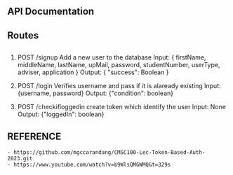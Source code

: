 ## API Documentation

## Routes

##

1. POST /signup
Add a new user to the database
Input: { firstName, middleName, lastName, upMail, password, studentNumber, userType, adviser, application }
Output: { "success": Boolean }

2. POST /login
Verifies username and pass if it is alaready existing
Input: {username, password}
Output: {"condition": boolean}

3. POST /checkifloggedin
create token which identify the user
Input: None
Output: {"loggedIn": boolean}



## REFERENCE
    - https://github.com/mgccarandang/CMSC100-Lec-Token-Based-Auth-2023.git
    - https://www.youtube.com/watch?v=b9WlsQMGWMQ&t=329s